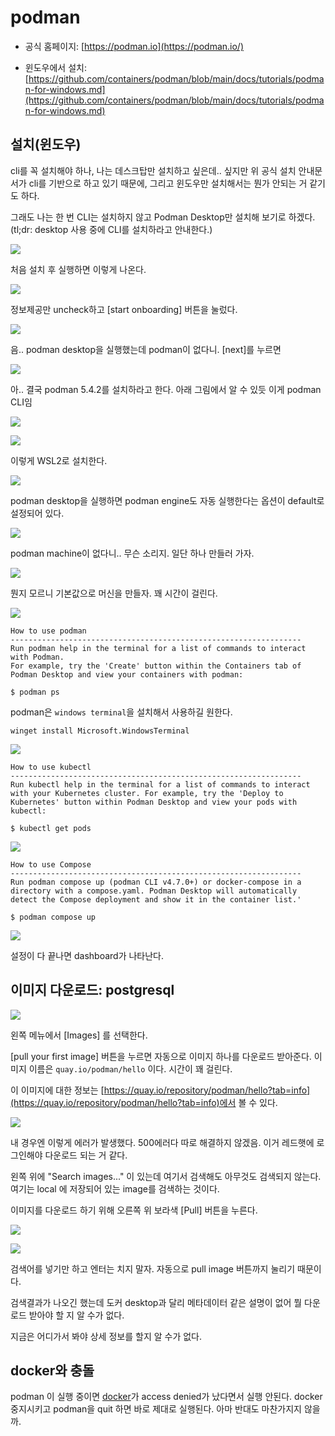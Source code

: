 # podman

- 공식 홈페이지: [https://podman.io](https://podman.io/)

- 윈도우에서 설치: [https://github.com/containers/podman/blob/main/docs/tutorials/podman-for-windows.md](https://github.com/containers/podman/blob/main/docs/tutorials/podman-for-windows.md)

## 설치(윈도우)

cli를 꼭 설치해야 하나, 나는 데스크탑만 설치하고 싶은데.. 싶지만 위 공식 설치 안내문서가 cli를 기반으로 하고 있기 때문에, 그리고 윈도우만 설치해서는 뭔가 안되는 거 같기도 하다.

그래도 나는 한 번 CLI는 설치하지 않고 Podman Desktop만 설치해 보기로 하겠다. (tl;dr: desktop 사용 중에 CLI를 설치하라고 안내한다.)

![](img/20250507094834.png)

처음 설치 후 실행하면 이렇게 나온다. 

![](img/20250507094815.png)

정보제공만 uncheck하고 [start onboarding] 버튼을 눌렀다.

![](img/20250507094944.png)

음.. podman desktop을 실행했는데 podman이 없다니. [next]를 누르면

![](img/20250507095209.png)

아.. 결국 podman 5.4.2를 설치하라고 한다. 아래 그림에서 알 수 있듯 이게 podman CLI임

![](img/20250507095435.png)

![](img/20250507095643.png)

이렇게 WSL2로 설치한다.

![](img/20250507102312.png)

podman desktop을 실행하면 podman engine도 자동 실행한다는 옵션이 default로 설정되어 있다.

![](img/20250507102435.png)

podman machine이 없다니.. 무슨 소리지. 일단 하나 만들러 가자.

![](img/20250507102532.png)

뭔지 모르니 기본값으로 머신을 만들자. 꽤 시간이 걸린다.

![](img/20250507102804.png)

```
How to use podman
-----------------------------------------------------------------
Run podman help in the terminal for a list of commands to interact with Podman. 
For example, try the 'Create' button within the Containers tab of Podman Desktop and view your containers with podman:

$ podman ps
```

podman은 `windows terminal`을 설치해서 사용하길 원한다.

```
winget install Microsoft.WindowsTerminal
```

![](img/20250507103013.png)

```
How to use kubectl
-----------------------------------------------------------------
Run kubectl help in the terminal for a list of commands to interact with your Kubernetes cluster. For example, try the 'Deploy to Kubernetes' button within Podman Desktop and view your pods with kubectl:

$ kubectl get pods
```


![](img/20250507103457.png)
```
How to use Compose
-----------------------------------------------------------------
Run podman compose up (podman CLI v4.7.0+) or docker-compose in a directory with a compose.yaml. Podman Desktop will automatically detect the Compose deployment and show it in the container list.'

$ podman compose up
```

![](img/20250507103604.png)

설정이 다 끝나면 dashboard가 나타난다.



## 이미지 다운로드: postgresql

![](img/20250507103759.png)

왼쪽 메뉴에서 [Images] 를 선택한다.

[pull your first image] 버튼을 누르면 자동으로 이미지 하나를 다운로드 받아준다. 이미지 이름은 `quay.io/podman/hello` 이다. 시간이 꽤 걸린다. 

이 이미지에 대한 정보는 [https://quay.io/repository/podman/hello?tab=info](https://quay.io/repository/podman/hello?tab=info)에서 볼 수 있다.

![](img/20250507104155.png)

내 경우엔 이렇게 에러가 발생했다. 500에러다 따로 해결하지 않겠음. 이거 레드햇에 로그인해야 다운로드 되는 거 같다.


왼쪽 위에 "Search images..." 이 있는데 여기서 검색해도 아무것도 검색되지 않는다. 여기는 local 에 저장되어 있는 image를 검색하는 것이다. 

이미지를 다운로드 하기 위해 오른쪽 위 보라색 [Pull] 버튼을 누른다.

![](img/20250507104621.png)

![](img/20250507104651.png)

검색어를 넣기만 하고 엔터는 치지 말자. 자동으로 pull image 버튼까지 눌리기 때문이다.

검색결과가 나오긴 했는데 도커 desktop과 달리 메타데이터 같은 설명이 없어 뭘 다운로드 받아야 할 지 알 수가 없다. 

지금은 어디가서 봐야 상세 정보를 할지 알 수가 없다. 


## docker와 충돌

podman 이 실행 중이면 [docker](../docker/docker.md)가 access denied가 났다면서 실행 안된다. docker 중지시키고 podman을 quit 하면 바로 제대로 실행된다. 아마 반대도 마찬가지지 않을까.

